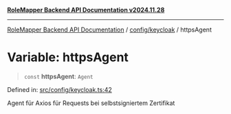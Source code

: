 [**RoleMapper Backend API Documentation v2024.11.28**](../../../README.md)

***

[RoleMapper Backend API Documentation](../../../modules.md) / [config/keycloak](../README.md) / httpsAgent

# Variable: httpsAgent

> `const` **httpsAgent**: `Agent`

Defined in: [src/config/keycloak.ts:42](https://github.com/FlowCraft-AG/RoleMapper/blob/145632709283208e820d3cdbc6b2193b07b9900d/backend/src/config/keycloak.ts#L42)

Agent für Axios für Requests bei selbstsigniertem Zertifikat
